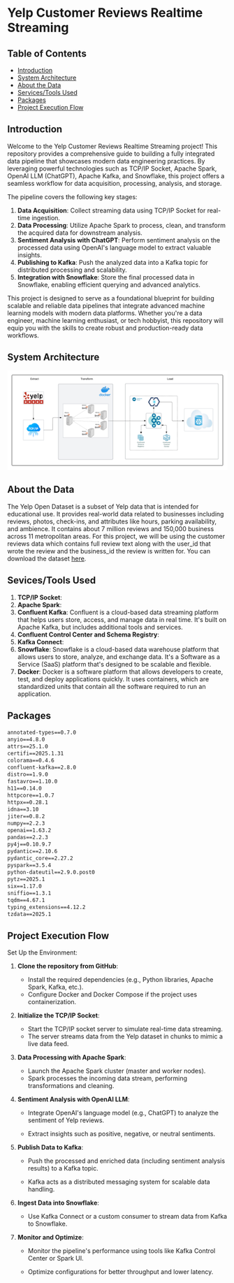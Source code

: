 # Yelp Customer Reviews Realtime Streaming

## Table of Contents
- [Introduction](https://github.com/alycet/yelp_realtime_streaming/blob/main/README.md#introduction)
- [System Architecture](https://github.com/alycet/yelp_realtime_streaming/tree/main?tab=readme-ov-file#system-architecture)
- [About the Data](https://github.com/alycet/yelp_realtime_streaming/tree/main?tab=readme-ov-file#about-the-data)
- [Services/Tools Used](https://github.com/alycet/yelp_realtime_streaming/tree/main?tab=readme-ov-file#sevicestools-used)
- [Packages](https://github.com/alycet/yelp_realtime_streaming/blob/main/README.md#packages)
- [Project Execution Flow](https://github.com/alycet/yelp_realtime_streaming/blob/main/README.md#project-execution-flow)


## Introduction
Welcome to the Yelp Customer Reviews Realtime Streaming project! This repository provides a comprehensive guide to building a fully integrated data pipeline that showcases modern data engineering practices. By leveraging powerful technologies such as TCP/IP Socket, Apache Spark, OpenAI LLM (ChatGPT), Apache Kafka, and Snowflake, this project offers a seamless workflow for data acquisition, processing, analysis, and storage.

The pipeline covers the following key stages:

1. **Data Acquisition**: Collect streaming data using TCP/IP Socket for real-time ingestion.
2. **Data Processing**: Utilize Apache Spark to process, clean, and transform the acquired data for downstream analysis.
3. **Sentiment Analysis with ChatGPT**: Perform sentiment analysis on the processed data using OpenAI's language model to extract valuable insights.
4. **Publishing to Kafka**: Push the analyzed data into a Kafka topic for distributed processing and scalability.
5. **Integration with Snowflake**: Store the final processed data in Snowflake, enabling efficient querying and advanced analytics.

This project is designed to serve as a foundational blueprint for building scalable and reliable data pipelines that integrate advanced machine learning models with modern data platforms. Whether you're a data engineer, machine learning enthusiast, or tech hobbyist, this repository will equip you with the skills to create robust and production-ready data workflows.

## System Architecture
![Architecture Diagram](https://github.com/alycet/yelp_realtime_streaming/blob/main/Yelp_Streaming_Architecture.png)
## About the Data
The Yelp Open Dataset is a subset of Yelp data that is intended for educational use. It provides real-world data related to businesses including reviews, photos, check-ins, and attributes like hours, parking availability, and ambience.  It contains about 7 million reviews and 150,000 business across 11 metropolitan areas.  For this project, we will be using the customer reviews data which contains full review text along with the user_id that wrote the review and the business_id the 
review is written for. You can download the dataset [here](https://business.yelp.com/data/resources/open-dataset/).


## Sevices/Tools Used

1. **TCP/IP Socket**:
2. **Apache Spark**:
3. **Confluent Kafka**: Confluent is a cloud-based data streaming platform that helps users store, access, and manage data in real time. It's built on Apache Kafka, but includes additional tools and services.
4. **Confluent Control Center and Schema Registry**:
5. **Kafka Connect**:
6. **Snowflake**: Snowflake is a cloud-based data warehouse platform that allows users to store, analyze, and exchange data. It's a Software as a Service (SaaS) platform that's designed to be scalable and flexible.
7. **Docker**: Docker is a software platform that allows developers to create, test, and deploy applications quickly. It uses containers, which are standardized units that contain all the software required to run an application.

## Packages

```
annotated-types==0.7.0
anyio==4.8.0
attrs==25.1.0
certifi==2025.1.31
colorama==0.4.6
confluent-kafka==2.8.0
distro==1.9.0
fastavro==1.10.0
h11==0.14.0
httpcore==1.0.7
httpx==0.28.1
idna==3.10
jiter==0.8.2
numpy==2.2.3
openai==1.63.2
pandas==2.2.3
py4j==0.10.9.7
pydantic==2.10.6
pydantic_core==2.27.2
pyspark==3.5.4
python-dateutil==2.9.0.post0
pytz==2025.1
six==1.17.0
sniffio==1.3.1
tqdm==4.67.1
typing_extensions==4.12.2
tzdata==2025.1

```

## Project Execution Flow
Set Up the Environment:

1. **Clone the repository from GitHub**:

      - Install the required dependencies (e.g., Python libraries, Apache Spark, Kafka, etc.).
      - Configure Docker and Docker Compose if the project uses containerization.

2. **Initialize the TCP/IP Socket**:
      - Start the TCP/IP socket server to simulate real-time data streaming.
      - The server streams data from the Yelp dataset in chunks to mimic a live data feed.

3. **Data Processing with Apache Spark**:
      - Launch the Apache Spark cluster (master and worker nodes).
      - Spark processes the incoming data stream, performing transformations and cleaning.

4. **Sentiment Analysis with OpenAI LLM**:

      - Integrate OpenAI's language model (e.g., ChatGPT) to analyze the sentiment of Yelp reviews.

      - Extract insights such as positive, negative, or neutral sentiments.

5. **Publish Data to Kafka**:

      - Push the processed and enriched data (including sentiment analysis results) to a Kafka topic.

      - Kafka acts as a distributed messaging system for scalable data handling.

6. **Ingest Data into Snowflake**:

      - Use Kafka Connect or a custom consumer to stream data from Kafka to Snowflake.

7. **Monitor and Optimize**:

      - Monitor the pipeline's performance using tools like Kafka Control Center or Spark UI.

      - Optimize configurations for better throughput and lower latency.
